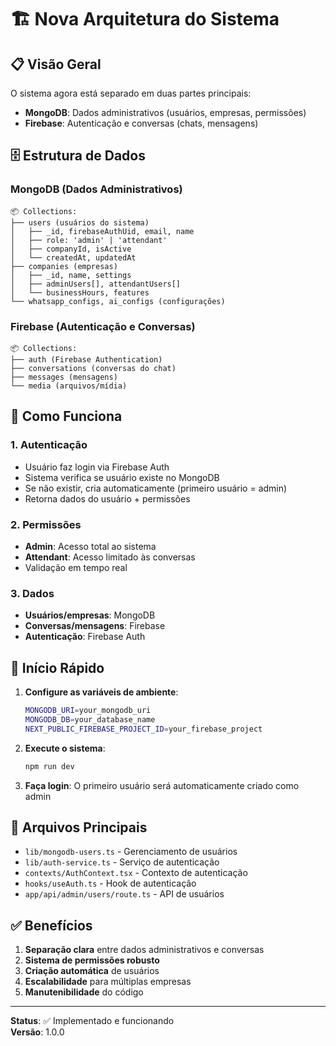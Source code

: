 # 🏗️ Nova Arquitetura do Sistema

## 📋 Visão Geral

O sistema agora está separado em duas partes principais:

- **MongoDB**: Dados administrativos (usuários, empresas, permissões)
- **Firebase**: Autenticação e conversas (chats, mensagens)

## 🗄️ Estrutura de Dados

### **MongoDB** (Dados Administrativos)

```
📦 Collections:
├── users (usuários do sistema)
│   ├── _id, firebaseAuthUid, email, name
│   ├── role: 'admin' | 'attendant'
│   ├── companyId, isActive
│   └── createdAt, updatedAt
├── companies (empresas)
│   ├── _id, name, settings
│   ├── adminUsers[], attendantUsers[]
│   └── businessHours, features
└── whatsapp_configs, ai_configs (configurações)
```

### **Firebase** (Autenticação e Conversas)

```
📦 Collections:
├── auth (Firebase Authentication)
├── conversations (conversas do chat)
├── messages (mensagens)
└── media (arquivos/mídia)
```

## 🔧 Como Funciona

### **1. Autenticação**

- Usuário faz login via Firebase Auth
- Sistema verifica se usuário existe no MongoDB
- Se não existir, cria automaticamente (primeiro usuário = admin)
- Retorna dados do usuário + permissões

### **2. Permissões**

- **Admin**: Acesso total ao sistema
- **Attendant**: Acesso limitado às conversas
- Validação em tempo real

### **3. Dados**

- **Usuários/empresas**: MongoDB
- **Conversas/mensagens**: Firebase
- **Autenticação**: Firebase Auth

## 🚀 Início Rápido

1. **Configure as variáveis de ambiente**:

   ```bash
   MONGODB_URI=your_mongodb_uri
   MONGODB_DB=your_database_name
   NEXT_PUBLIC_FIREBASE_PROJECT_ID=your_firebase_project
   ```

2. **Execute o sistema**:

   ```bash
   npm run dev
   ```

3. **Faça login**: O primeiro usuário será automaticamente criado como admin

## 📁 Arquivos Principais

- `lib/mongodb-users.ts` - Gerenciamento de usuários
- `lib/auth-service.ts` - Serviço de autenticação
- `contexts/AuthContext.tsx` - Contexto de autenticação
- `hooks/useAuth.ts` - Hook de autenticação
- `app/api/admin/users/route.ts` - API de usuários

## ✅ Benefícios

1. **Separação clara** entre dados administrativos e conversas
2. **Sistema de permissões robusto**
3. **Criação automática** de usuários
4. **Escalabilidade** para múltiplas empresas
5. **Manutenibilidade** do código

---

**Status**: ✅ Implementado e funcionando  
**Versão**: 1.0.0
